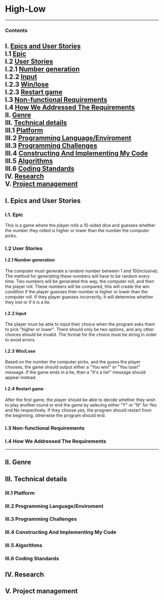  # High-Low
 ---
### Contents
I. [Epics and User Stories](#I.-epics-and-user-stories)  
    I.1 [Epic](#epic)  
I.2 [User Stories](#I.2-user-stories)  
    I.2.1 [Number generation](#I.2.1-number-generation)  
    I.2.2 [Input](#I.2.2-Input)  
    I.2.3 [Win/lose](#I.2.3-win/lose)  
    I.2.3 [Restart game](#I.2.4-restart-game)  
I.3 [Non-functional Requirements](#I.3-non-functional-requirements)  
I.4 [How We Addressed The Requirements](#I.4-how-we-addressed-the-requirements)  
II. [Genre](#II.-genre)  
III. [Technical details](#III.-technical-details)  
    III.1 [Platform](#III.1-platform)  
    III.2 [Programming Language/Enviroment](#III.2-programming-language/environment)  
    III.3 [Programming Challenges](#III.3-programming-challenges)  
    III.4 [Constructing And Implementing My Code](#III.4-constructing-and-implementing-my-code)  
    III.5 [Algorithms](#III.5-algorithms)  
    III.6 [Coding Standards](#III.6-coding-standards)  
IV. [Research](#IV-research)  
V. [Project management](#V-project-management)  
---
## I. Epics and User Stories
 ### I.1. Epic
  This is a game where the player rolls a 10-sided dice and guesses whether the number they rolled is higher or lower than the number the computer picks.
 ### I.2 User Stories
 #### I.2.1 Number generation
 The computer must generate a random number between 1 and 10(inclusive). The method for generating these numbers will have to be random every time. Two numbers will be generated this way, the computer roll, and then the player roll. These numbers will be compared, this will create the win condition if the player guesses their number is higher or lower than the computer roll. If they player guesses incorrectly, it will determine whether they lost or if it is a tie.
 #### I.2.2 Input
 The player must be able to input their choice when the program asks them to pick "higher or lower". There should only be two options, and any other choices should be invalid. The format for the choice must be string in order to avoid errors. 
 #### I.2.3 Win/Lose
 Based on the number the computer picks, and the guess the player chooses, the game should output either a "You win!" or "You lose!" message. If the game ends in a tie, then a "It's a tie!" message should appear instead. 
 
  #### I.2.4 Restart game
 After the first game, the player should be able to decide whether they wish to play another round or end the game by selecing either "Y" or "N" for Yes and No respectively. If they choose yes, the program should restart from the beginning, otherwise the program should end.
 ### I.3 Non-functional Requirements
 ### I.4 How We Addressed The Requirements
 ---
## II. Genre
## III. Technical details
### III.1 Platform
### III.2 Programming Language/Enviroment
### III.3 Programming Challenges
### III.4 Constructing And Implementing My Code
### III.5 Algorithms
### III.6 Coding Standards
## IV. Research
## V. Project management
